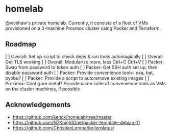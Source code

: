 # homelab

@vivshaw's private homelab. Currently, it consists of a fleet of VMs provisioned on a 3-machine Proxmox cluster using Packer and Terraform.

## Roadmap

[ ] Overall: Set up script to check deps & run tools automagically
[ ] Overall: Get TLS working
[ ] Overall: Modularize more, less Ctrl+C Ctrl+V
[ ] Packer: Swap from password to token auth
[ ] Packer: Get SSH auth set up, then disable password auth
[ ] Packer: Provide convenience tools- exa, bat, byobu?
[ ] Packer: Provide a script to autoremove existing images
[ ] Proxmox: Configure metal? Provide same suite of convenience tools as VMs on the cluster machines, if possible

## Acknowledgements

- https://github.com/kencx/homelab/tree/master
- https://github.com/N7KnightOne/packer-template-debian-11
- https://github.com/ChristianLempa/boilerplates/
